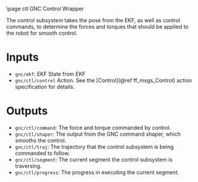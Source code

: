 \page ctl GNC Control Wrapper

The control subsystem takes the pose from the EKF, as well as control commands, to determine
the forces and torques that should be applied to the robot for smooth control.

# Inputs

* `gnc/ekf`: EKF State from EKF
* `gnc/ctl/control` Action. See the  [Control](@ref ff_msgs_Control) action specification for details.

# Outputs

* `gnc/ctl/command`: The force and torque commanded by control.
* `gnc/ctl/shaper`: The output from the GNC command shaper, which smooths the control.
* `gnc/ctl/traj`: The trajectory that the control subsystem is being commanded to follow.
* `gnc/ctl/segment`: The current segment the control subsystem is traversing.
* `gnc/ctl/progress`: The progress in executing the current segment.

